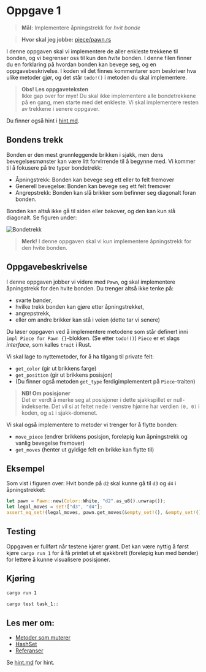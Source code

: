 # Oppgave 1
> **Mål:** Implementere åpningstrekk for _hvit bonde_

> **Hvor skal jeg jobbe:** [piece/pawn.rs](piece/pawn.rs)

I denne oppgaven skal vi implementere de aller enkleste trekkene til bonden, og vi begrenser oss til kun den _hvite_ 
bonden. I denne filen finner du en forklaring på hvordan bonden kan bevege seg, og en oppgavebeskrivelse. I koden 
vil det finnes kommentarer som beskriver hva ulike metoder gjør, og det står `todo!()` i metoden du skal implementere.

> **Obs! Les oppgaveteksten**  
> Ikke gap over for mye! Du skal ikke implementere alle bondetrekkene på en gang, men starte med det enkleste. Vi 
> skal implementere resten av trekkene i senere oppgaver.

Du finner også hint i [hint.md](./hint.md).

## Bondens trekk
Bonden er den mest grunnleggende brikken i sjakk, men dens bevegelsesmønster kan være litt forvirrende til å begynne 
med. Vi kommer til å fokusere på tre typer bondetrekk:
- Åpningstrekk: Bonden kan bevege seg ett eller to felt fremover
- Generell bevegelse: Bonden kan bevege seg ett felt fremover
- Angrepstrekk: Bonden kan slå brikker som befinner seg diagonalt foran bonden.

Bonden kan altså ikke gå til siden eller bakover, og den kan kun slå diagonalt. Se figuren under:

![Bondetrekk](../../images/moves/pawn.gif)

> **Merk!** I denne oppgaven skal vi kun implementere åpningstrekk for den hvite bonden.

## Oppgavebeskrivelse

I denne oppgaven jobber vi videre med `Pawn`, og skal implementere åpningstrekk for den hvite bonden. Du trenger 
altså ikke tenke på:
- svarte bønder,
- hvilke trekk bonden kan gjøre etter åpningstrekket,
- angrepstrekk,
- eller om andre brikker kan stå i veien (dette tar vi senere)

Du løser oppgaven ved å implementere metodene som står definert inni `impl Piece for Pawn {}`-blokken. (Se etter
`todo!()`) `Piece` er et slags *interface*, som kalles `trait` i Rust.

Vi skal lage to nyttemetoder, for å ha tilgang til private felt:
   - `get_color` (gir ut brikkens farge)
   - `get_position` (gir ut brikkens posisjon)
   - (Du finner også metoden `get_type` ferdigimplementert på `Piece`-traiten)

> **NB! Om posisjoner**  
> Det er verdt å merke seg at posisjoner i dette sjakkspillet er null-indekserte. Det vil si at feltet nede i
> venstre hjørne har verdien `(0, 0)` i koden, og `a1` i sjakk-domenet.

Vi skal også implementere to metoder vi trenger for å flytte bonden:
   - `move_piece` (endrer brikkens posisjon, foreløpig kun åpningstrekk og vanlig bevegelse fremover)
   - `get_moves` (henter ut gyldige felt en brikke kan flytte til)

## Eksempel
Som vist i figuren over: Hvit bonde på `d2` skal kunne gå til `d3` og `d4` i åpningstrekket:

```rust
let pawn = Pawn::new(Color::White, "d2".as_u8().unwrap());
let legal_moves = set!["d3", "d4"];
assert_eq_set!(legal_moves, pawn.get_moves(&empty_set!(), &empty_set!()));
```

## Testing
Oppgaven er fullført når testene kjører grønt.
Det kan være nyttig å først kjøre `cargo run 1` for å få printet ut et sjakkbrett (foreløpig kun med bønder) for 
lettere å kunne visualisere posisjoner.

## Kjøring
```bash
cargo run 1
```
```bash
cargo test task_1::
```

## Les mer om:
   - [Metoder som muterer](https://doc.rust-lang.org/book/ch05-03-method-syntax.html?#defining-methods)
   - [HashSet](https://doc.rust-lang.org/std/collections/struct.HashSet.html)
   - [Referanser](https://doc.rust-lang.org/book/ch04-02-references-and-borrowing.html)

Se [hint.md](hint.md) for hint.